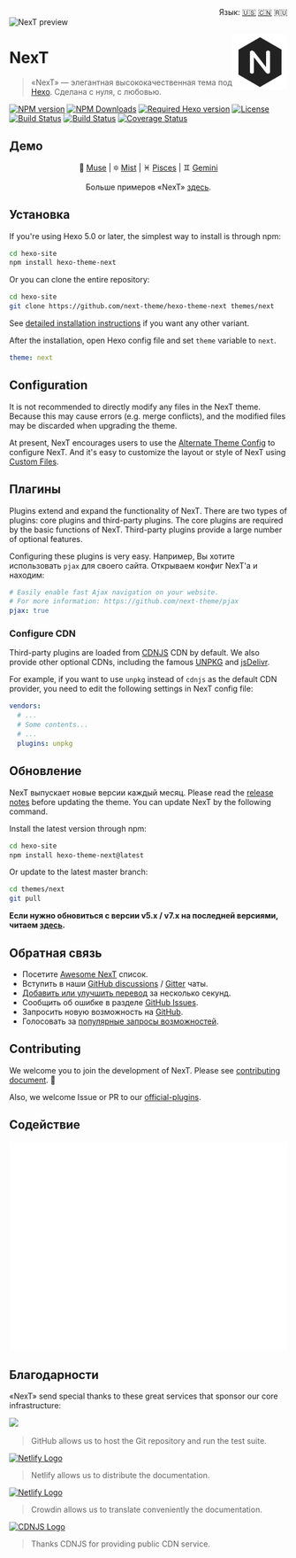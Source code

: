 <div align="right">
  Язык:
  <a title="Английский" href="../../README.md">🇺🇸</a>
  <a title="Китайский" href="../zh-CN/README.md">🇨🇳</a>
  🇷🇺
</div>

<picture>
  <source media="(prefers-color-scheme: dark)" srcset="https://raw.githubusercontent.com/next-theme/theme-next-docs/v8.13.0/source/images/next-schemes-dark.png">
  <source media="(prefers-color-scheme: light)" srcset="https://raw.githubusercontent.com/next-theme/theme-next-docs/v8.13.0/source/images/next-schemes.png">
  <img alt="NexT preview" src="https://raw.githubusercontent.com/next-theme/theme-next-docs/v8.13.0/source/images/next-schemes.png">
</picture>

<a title="NexT website" href="https://theme-next.js.org"><img align="right" alt="NexT logo" width="100" height="100" src="https://raw.githubusercontent.com/next-theme/hexo-theme-next/master/source/images/logo.svg?sanitize=true"></a>

# NexT

> «NexT» — элегантная высококачественная тема под [Hexo](https://hexo.io). Сделана с нуля, с любовью.

[![NPM version](https://img.shields.io/npm/v/hexo-theme-next?color=red&logo=npm&style=flat-square)](https://www.npmjs.com/package/hexo-theme-next)
[![NPM Downloads](https://img.shields.io/npm/dm/hexo-theme-next?logo=npm&style=flat-square)](https://www.npmjs.com/package/hexo-theme-next)
[![Required Hexo version](https://img.shields.io/badge/hexo-%3E=5.3.0-blue?style=flat-square&logo=hexo)](https://hexo.io)
[![License](https://img.shields.io/badge/license-%20AGPL-orange?style=flat-square&logo=gnu)](https://github.com/next-theme/hexo-theme-next/blob/master/LICENSE.md)
[![Build Status](https://img.shields.io/github/actions/workflow/status/next-theme/hexo-theme-next/linter.yml?branch=master&label=test&logo=github&style=flat-square)](https://github.com/next-theme/hexo-theme-next/actions?query=workflow%3ALinter)
[![Build Status](https://img.shields.io/github/actions/workflow/status/next-theme/hexo-theme-next/tester.yml?branch=master&logo=github&style=flat-square)](https://github.com/next-theme/hexo-theme-next/actions?query=workflow%3ATester)
[![Coverage Status](https://img.shields.io/coveralls/github/next-theme/hexo-theme-next?logo=coveralls&style=flat-square)](https://coveralls.io/github/next-theme/hexo-theme-next)

## Демо

<p align="center">
  💟 <a href="https://theme-next.js.org/muse/">Muse</a> | 🔯 <a href="https://theme-next.js.org/mist/">Mist</a> | ♓️ <a href="https://theme-next.js.org/pisces/">Pisces</a> | ♊️ <a href="https://theme-next.js.org">Gemini</a>
<br>
<br>
  Больше примеров «NexT» <a href="https://github.com/next-theme/awesome-next#live-preview">здесь</a>.
</p>

## Установка

If you're using Hexo 5.0 or later, the simplest way to install is through npm:

```sh
cd hexo-site
npm install hexo-theme-next
```

Or you can clone the entire repository:

```sh
cd hexo-site
git clone https://github.com/next-theme/hexo-theme-next themes/next
```

See [detailed installation instructions][docs-installation-url] if you want any other variant.

After the installation, open Hexo config file and set `theme` variable to `next`.

```yml
theme: next
```

## Configuration

It is not recommended to directly modify any files in the NexT theme. Because this may cause errors (e.g. merge conflicts), and the modified files may be discarded when upgrading the theme.

At present, NexT encourages users to use the [Alternate Theme Config][docs-configuration-url] to configure NexT. And it's easy to customize the layout or style of NexT using [Custom Files][docs-custom-files-url].

## Плагины

Plugins extend and expand the functionality of NexT. There are two types of plugins: core plugins and third-party plugins. The core plugins are required by the basic functions of NexT. Third-party plugins provide a large number of optional features.

Configuring these plugins is very easy. Например, Вы хотите использовать `pjax` для своего сайта. Открываем конфиг NexT'а и находим:

```yml
# Easily enable fast Ajax navigation on your website.
# For more information: https://github.com/next-theme/pjax
pjax: true
```

### Configure CDN

Third-party plugins are loaded from [CDNJS](https://cdnjs.com) CDN by default. We also provide other optional CDNs, including the famous [UNPKG](https://unpkg.com) and [jsDelivr](https://www.jsdelivr.com).

For example, if you want to use `unpkg` instead of `cdnjs` as the default CDN provider, you need to edit the following settings in NexT config file:

```yml
vendors:
  # ...
  # Some contents...
  # ...
  plugins: unpkg
```

## Обновление

NexT выпускает новые версии каждый месяц. Please read the [release notes][docs-release-url] before updating the theme. You can update NexT by the following command.

Install the latest version through npm:

```sh
cd hexo-site
npm install hexo-theme-next@latest
```

Or update to the latest master branch:

```sh
cd themes/next
git pull
```

**Если нужно обновиться с версии v5.x / v7.x на последней версиями, читаем [здесь][docs-upgrade-url].**

## Обратная связь

* Посетите [Awesome NexT][awesome-next-url] список.
* Вступить в наши [GitHub discussions][discussions-url] / [Gitter][gitter-url] чаты.
* [Добавить или улучшить перевод][i18n-url] за несколько секунд.
* Сообщить об ошибке в разделе [GitHub Issues][issues-bug-url].
* Запросить новую возможность на [GitHub][issues-feat-url].
* Голосовать за [популярные запросы возможностей][feat-req-vote-url].

## Contributing

We welcome you to join the development of NexT. Please see [contributing document][contributing-document-url]. 🤗

Also, we welcome Issue or PR to our [official-plugins][official-plugins-url].

## Содействие

[![Contributors][contributors-image]][contributors-url]

## Благодарности

«NexT» send special thanks to these great services that sponsor our core infrastructure:

<a href="https://github.com"><img height="40" src="https://github.githubassets.com/images/modules/logos_page/GitHub-Logo.png"></a>

> GitHub allows us to host the Git repository and run the test suite.

<a href="https://www.netlify.com">
  <picture>
    <source media="(prefers-color-scheme: dark)" height="40" srcset="https://www.netlify.com/v3/img/components/full-logo-dark.svg">
    <source media="(prefers-color-scheme: light)" height="40" srcset="https://www.netlify.com/v3/img/components/full-logo-light.svg">
    <img alt="Netlify Logo" height="40" src="https://www.netlify.com/v3/img/components/full-logo-light.svg">
  </picture>
</a>

> Netlify allows us to distribute the documentation.

<a href="https://crowdin.com">
  <picture>
    <source media="(prefers-color-scheme: dark)" height="40" srcset="https://support.crowdin.com/assets/logos/core-logo/svg/crowdin-core-logo-cWhite.svg">
    <source media="(prefers-color-scheme: light)" height="40" srcset="https://support.crowdin.com/assets/logos/core-logo/svg/crowdin-core-logo-cDark.svg">
    <img alt="Netlify Logo" height="40" src="https://support.crowdin.com/assets/logos/core-logo/svg/crowdin-core-logo-cDark.svg">
  </picture>
</a>

> Crowdin allows us to translate conveniently the documentation.

<a href="https://cdnjs.com">
  <picture>
    <source media="(prefers-color-scheme: dark)" height="40" srcset="https://raw.githubusercontent.com/cdnjs/brand/master/logo/source/light-brackets.svg">
    <source media="(prefers-color-scheme: light)" height="40" srcset="https://raw.githubusercontent.com/cdnjs/brand/master/logo/source/dark-brackets.svg">
    <img alt="CDNJS Logo" height="40" src="https://raw.githubusercontent.com/cdnjs/brand/master/logo/source/dark-brackets.svg">
  </picture>
</a>

> Thanks CDNJS for providing public CDN service.

[docs-installation-url]: https://theme-next.js.org/docs/getting-started/installation.html
[docs-configuration-url]: https://theme-next.js.org/docs/getting-started/configuration.html
[docs-custom-files-url]: https://theme-next.js.org/docs/advanced-settings/custom-files.html
[docs-release-url]: https://github.com/next-theme/hexo-theme-next/releases
[docs-upgrade-url]: https://theme-next.js.org/docs/getting-started/upgrade.html

[awesome-next-url]: https://github.com/next-theme/awesome-next
[discussions-url]: https://github.com/next-theme/hexo-theme-next/discussions
[gitter-url]: https://app.gitter.im/#/room/#next:gitter.im
[i18n-url]: https://crowdin.com/project/hexo-theme-next

[issues-bug-url]: https://github.com/next-theme/hexo-theme-next/issues/new?assignees=&labels=Bug&template=bug-report.md
[issues-feat-url]: https://github.com/next-theme/hexo-theme-next/issues/new?assignees=&labels=Feature+Request&template=feature-request.md
[feat-req-vote-url]: https://github.com/next-theme/hexo-theme-next/issues?q=is%3Aopen+is%3Aissue+label%3A%22Feature+Request%22

[contributing-document-url]: https://github.com/next-theme/hexo-theme-next/blob/master/.github/CONTRIBUTING.md
[official-plugins-url]: https://github.com/next-theme
[contributors-image]: https://raw.githubusercontent.com/next-theme/contributors/master/contributors.svg
[contributors-url]: https://github.com/next-theme/hexo-theme-next/blob/master/docs/AUTHORS.md
